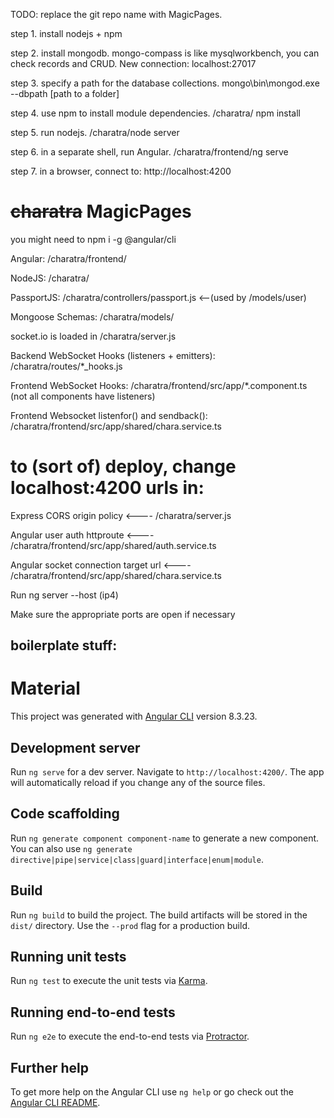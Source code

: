 TODO: replace the git repo name with MagicPages.

step 1. install nodejs + npm

step 2. install mongodb. mongo-compass is like mysqlworkbench, you can check records and CRUD. New connection: localhost:27017

step 3. specify a path for the database collections. mongo\bin\mongod.exe --dbpath [path to a folder]

step 4. use npm to install module dependencies. /charatra/ npm install

step 5. run nodejs. /charatra/node server

step 6. in a separate shell, run Angular. /charatra/frontend/ng serve

step 7. in a browser, connect to: http://localhost:4200

# ~~charatra~~ MagicPages
you might need to npm i -g @angular/cli

Angular: /charatra/frontend/

NodeJS: /charatra/

PassportJS: /charatra/controllers/passport.js <--(used by /models/user)

Mongoose Schemas: /charatra/models/

socket.io is loaded in /charatra/server.js

Backend WebSocket Hooks (listeners + emitters): /charatra/routes/*_hooks.js

Frontend WebSocket Hooks: /charatra/frontend/src/app/*.component.ts (not all components have listeners)

Frontend Websocket listenfor() and sendback(): /charatra/frontend/src/app/shared/chara.service.ts

# to (sort of) deploy, change localhost:4200 urls in:
Express CORS origin policy <---- /charatra/server.js

Angular user auth httproute <---- /charatra/frontend/src/app/shared/auth.service.ts

Angular socket connection target url <---- /charatra/frontend/src/app/shared/chara.service.ts

Run ng server --host (ip4)

Make sure the appropriate ports are open if necessary

## boilerplate stuff:
# Material

This project was generated with [Angular CLI](https://github.com/angular/angular-cli) version 8.3.23.

## Development server

Run `ng serve` for a dev server. Navigate to `http://localhost:4200/`. The app will automatically reload if you change any of the source files.

## Code scaffolding

Run `ng generate component component-name` to generate a new component. You can also use `ng generate directive|pipe|service|class|guard|interface|enum|module`.

## Build

Run `ng build` to build the project. The build artifacts will be stored in the `dist/` directory. Use the `--prod` flag for a production build.

## Running unit tests

Run `ng test` to execute the unit tests via [Karma](https://karma-runner.github.io).

## Running end-to-end tests

Run `ng e2e` to execute the end-to-end tests via [Protractor](http://www.protractortest.org/).

## Further help

To get more help on the Angular CLI use `ng help` or go check out the [Angular CLI README](https://github.com/angular/angular-cli/blob/master/README.md).
